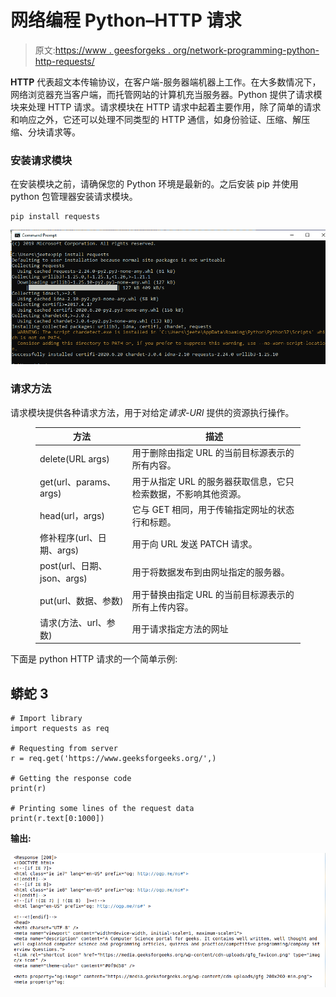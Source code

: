 # 网络编程 Python–HTTP 请求

> 原文:[https://www . geesforgeks . org/network-programming-python-http-requests/](https://www.geeksforgeeks.org/network-programming-python-http-requests/)

**HTTP** 代表超文本传输协议，在客户端-服务器端机器上工作。在大多数情况下，网络浏览器充当客户端，而托管网站的计算机充当服务器。Python 提供了请求模块来处理 HTTP 请求。请求模块在 HTTP 请求中起着主要作用，除了简单的请求和响应之外，它还可以处理不同类型的 HTTP 通信，如身份验证、压缩、解压缩、分块请求等。

### **安装请求模块**

在安装模块之前，请确保您的 Python 环境是最新的。之后安装 pip 并使用 python 包管理器安装请求模块。

```
pip install requests 

```

![](img/70aebfb6ae2e81b9de0466ccfb8c4e21.png)

### **请求方法**

请求模块提供各种请求方法，用于对给定*请求-URI* 提供的资源执行操作。

<figure class="table">

| **方法** | **描述** |
| --- | --- |
| delete(URL args) | 用于删除由指定 URL 的当前目标源表示的所有内容。 |
| get(url、params、args) | 用于从指定 URL 的服务器获取信息，它只检索数据，不影响其他资源。 |
| head(url，args) | 它与 GET 相同，用于传输指定网址的状态行和标题。 |
| 修补程序(url、日期、args) | 用于向 URL 发送 PATCH 请求。 |
| post(url、日期、json、args) | 用于将数据发布到由网址指定的服务器。 |
| put(url、数据、参数) | 用于替换由指定 URL 的当前目标源表示的所有上传内容。 |
| 请求(方法、url、参数) | 用于请求指定方法的网址 |

</figure>

下面是 python HTTP 请求的一个简单示例:

## 蟒蛇 3

```
# Import library
import requests as req

# Requesting from server
r = req.get('https://www.geeksforgeeks.org/',)

# Getting the response code
print(r)

# Printing some lines of the request data
print(r.text[0:1000])
```

**输出:**

![](img/4e836e0a1a857724e92815a3e3926985.png)